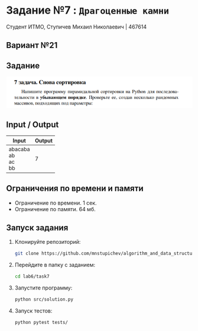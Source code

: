 # Задание №7 : `Драгоценные камни`

Студент ИТМО, Ступичев Михаил Николаевич | 467614

## Вариант №21

## Задание

![img.png](task.png)

## Input / Output

| Input                        | Output |
|------------------------------|--------|
| abacaba<br/>ab<br/>ac<br/>bb | 7      |

## Ограничения по времени и памяти

- Ограничение по времени. 1 сек.
- Ограничение по памяти. 64 мб.

## Запуск задания

1. Клонируйте репозиторий:
   ```bash
   git clone https://github.com/mnstupichev/algorithm_and_data_structures.git
   ```
2. Перейдите в папку с заданием:
   ```bash
   cd lab6/task7
   ```
3. Запустите программу:
   ```bash
   python src/solution.py
   ```

4. Запуск тестов:
   ```bash
   python pytest tests/
   ```